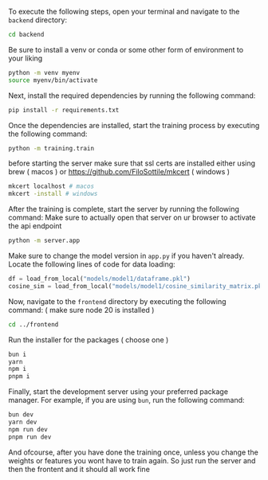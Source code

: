 To execute the following steps, open your terminal and navigate to the `backend` directory:

```bash
cd backend
```

Be sure to install a venv or conda or some other form of environment to your liking

```bash
python -m venv myenv
source myenv/bin/activate
```

Next, install the required dependencies by running the following command:

```bash
pip install -r requirements.txt
```

Once the dependencies are installed, start the training process by executing the following command:

```bash
python -m training.train
```

before starting the server make sure that ssl certs are installed either using brew ( macos ) or https://github.com/FiloSottile/mkcert ( windows )
```bash
mkcert localhost # macos
mkcert -install # windows
```

After the training is complete, start the server by running the following command:
Make sure to actually open that server on ur browser to activate the api endpoint
```bash
python -m server.app
```

Make sure to change the model version in `app.py` if you haven't already. Locate the following lines of code for data loading:

```python
df = load_from_local("models/model1/dataframe.pkl")
cosine_sim = load_from_local("models/model1/cosine_similarity_matrix.pkl")
```

Now, navigate to the `frontend` directory by executing the following command: ( make sure node 20 is installed )
```bash
cd ../frontend
```

Run the installer for the packages ( choose one )
```bash
bun i
yarn
npm i
pnpm i
```

Finally, start the development server using your preferred package manager. For example, if you are using `bun`, run the following command:
```bash
bun dev
yarn dev
npm run dev
pnpm run dev
```

And ofcourse, after you have done the training once, unless you change the weights or features you wont have to train again. So just run the server and then the frontent and it should all work fine